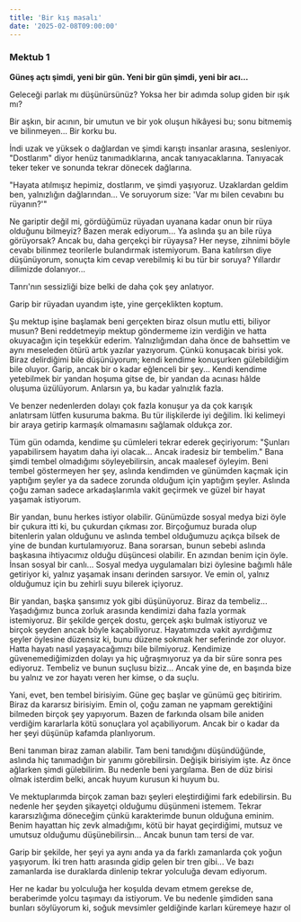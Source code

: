 ```yaml
---
title: 'Bir kış masalı'
date: '2025-02-08T09:00:00'
---
```


### Mektub 1

**Güneş açtı şimdi, yeni bir gün. Yeni bir gün şimdi, yeni bir acı...**

Geleceği parlak mı düşünürsünüz? Yoksa her bir adımda solup giden bir ışık mı?

Bir aşkın, bir acının, bir umutun ve bir yok oluşun hikâyesi bu; sonu bitmemiş ve bilinmeyen... Bir korku bu.

İndi uzak ve yüksek o dağlardan ve şimdi karıştı insanlar arasına, sesleniyor. "Dostlarım" diyor henüz tanımadıklarına, ancak tanıyacaklarına. Tanıyacak teker teker ve sonunda tekrar dönecek dağlarına.

"Hayata atılmışız hepimiz, dostlarım, ve şimdi yaşıyoruz. Uzaklardan geldim ben, yalnızlığın dağlarından... Ve soruyorum size: 'Var mı bilen cevabını bu rüyanın?'"

Ne gariptir değil mi, gördüğümüz rüyadan uyanana kadar onun bir rüya olduğunu bilmeyiz? Bazen merak ediyorum... Ya aslında şu an bile rüya görüyorsak? Ancak bu, daha gerçekçi bir rüyaysa? Her neyse, zihnimi böyle cevabı bilinmez teorilerle bulandırmak istemiyorum. Bana katılırsın diye düşünüyorum, sonuçta kim cevap verebilmiş ki bu tür bir soruya? Yıllardır dilimizde dolanıyor...

Tanrı'nın sessizliği bize belki de daha çok şey anlatıyor.

Garip bir rüyadan uyandım işte, yine gerçeklikten koptum.

Şu mektup işine başlamak beni gerçekten biraz olsun mutlu etti, biliyor musun? Beni reddetmeyip mektup göndermeme izin verdiğin ve hatta okuyacağın için teşekkür ederim. Yalnızlığımdan daha önce de bahsettim ve aynı meseleden ötürü artık yazılar yazıyorum. Çünkü konuşacak birisi yok. Biraz delirdiğimi bile düşünüyorum; kendi kendime konuşurken gülebildiğim bile oluyor. Garip, ancak bir o kadar eğlenceli bir şey... Kendi kendime yetebilmek bir yandan hoşuma gitse de, bir yandan da acınası hâlde oluşuma üzülüyorum. Anlarsın ya, bu kadar yalnızlık fazla.

Ve benzer nedenlerden dolayı çok fazla konuşur ya da çok karışık anlatırsam lütfen kusuruma bakma. Bu tür ilişkilerde iyi değilim. İki kelimeyi bir araya getirip karmaşık olmamasını sağlamak oldukça zor.

Tüm gün odamda, kendime şu cümleleri tekrar ederek geçiriyorum: "Şunları yapabilirsem hayatım daha iyi olacak... Ancak iradesiz bir tembelim." Bana şimdi tembel olmadığımı söyleyebilirsin, ancak maalesef öyleyim. Beni tembel göstermeyen her şey, aslında kendimden ve günümden kaçmak için yaptığım şeyler ya da sadece zorunda olduğum için yaptığım şeyler. Aslında çoğu zaman sadece arkadaşlarımla vakit geçirmek ve güzel bir hayat yaşamak istiyorum.

Bir yandan, bunu herkes istiyor olabilir. Günümüzde sosyal medya bizi öyle bir çukura itti ki, bu çukurdan çıkması zor. Birçoğumuz burada olup bitenlerin yalan olduğunu ve aslında tembel olduğumuzu açıkça bilsek de yine de bundan kurtulamıyoruz. Bana sorarsan, bunun sebebi aslında başkasına ihtiyacımız olduğu düşüncesi olabilir. En azından benim için öyle. İnsan sosyal bir canlı... Sosyal medya uygulamaları bizi öylesine bağımlı hâle getiriyor ki, yalnız yaşamak insanı derinden sarsıyor. Ve emin ol, yalnız olduğumuz için bu zehirli suyu bilerek içiyoruz.

Bir yandan, başka şansımız yok gibi düşünüyoruz. Biraz da tembeliz... Yaşadığımız bunca zorluk arasında kendimizi daha fazla yormak istemiyoruz. Bir şekilde gerçek dostu, gerçek aşkı bulmak istiyoruz ve birçok şeyden ancak böyle kaçabiliyoruz. Hayatımızda vakit ayırdığımız şeyler öylesine düzensiz ki, bunu düzene sokmak her seferinde zor oluyor. Hatta hayatı nasıl yaşayacağımızı bile bilmiyoruz. Kendimize güvenemediğimizden dolayı ya hiç uğraşmıyoruz ya da bir süre sonra pes ediyoruz. Tembeliz ve bunun suçlusu biziz... Ancak yine de, en başında bize bu yalnız ve zor hayatı veren her kimse, o da suçlu.

Yani, evet, ben tembel birisiyim. Güne geç başlar ve günümü geç bitiririm. Biraz da kararsız birisiyim. Emin ol, çoğu zaman ne yapmam gerektiğini bilmeden birçok şey yapıyorum. Bazen de farkında olsam bile aniden verdiğim kararlarla kötü sonuçlara yol açabiliyorum. Ancak bir o kadar da her şeyi düşünüp kafamda planlıyorum.

Beni tanıman biraz zaman alabilir. Tam beni tanıdığını düşündüğünde, aslında hiç tanımadığın bir yanımı görebilirsin. Değişik birisiyim işte. Az önce ağlarken şimdi gülebilirim. Bu nedenle beni yargılama. Ben de düz birisi olmak isterdim belki, ancak huyum kurusun ki huyum bu.

Ve mektuplarımda birçok zaman bazı şeyleri eleştirdiğimi fark edebilirsin. Bu nedenle her şeyden şikayetçi olduğumu düşünmeni istemem. Tekrar kararsızlığıma döneceğim çünkü karakterimde bunun olduğuna eminim. Benim hayattan hiç zevk almadığımı, kötü bir hayat geçirdiğimi, mutsuz ve umutsuz olduğumu düşünebilirsin... Ancak bunun tam tersi de var.

Garip bir şekilde, her şeyi ya aynı anda ya da farklı zamanlarda çok yoğun yaşıyorum. İki tren hattı arasında gidip gelen bir tren gibi... Ve bazı zamanlarda ise duraklarda dinlenip tekrar yolculuğa devam ediyorum.

Her ne kadar bu yolculuğa her koşulda devam etmem gerekse de, beraberimde yolcu taşımayı da istiyorum. Ve bu nedenle şimdiden sana bunları söylüyorum ki, soğuk mevsimler geldiğinde karları küremeye hazır ol


